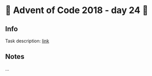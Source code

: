 # 🎄 Advent of Code 2018 - day 24 🎄

## Info

Task description: [link](https://adventofcode.com/2018/day/24)

## Notes

...